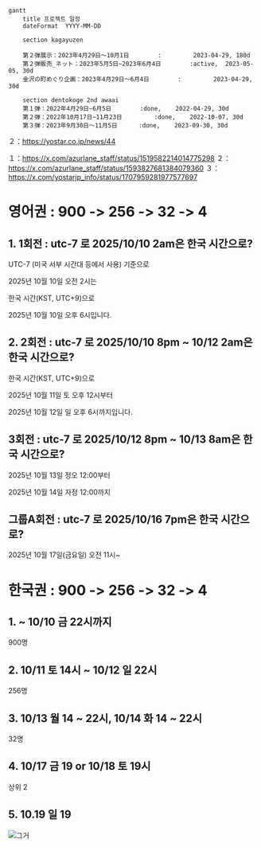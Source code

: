 ```mermaid
gantt
    title 프로젝트 일정
    dateFormat  YYYY-MM-DD

    section kagayuzen
    
    第２弾展示：2023年4月29日～10月1日        :         2023-04-29, 180d
    第２弾販売_ネット：2023年5月5日~2023年6月4日        :active,  2023-05-05, 30d
    金沢の町めぐり企画：2023年4月29日～6月4日        :         2023-04-29, 30d

    section dentokoge 2nd awaai
    第１弾：2022年4月29日~6月5日        :done,    2022-04-29, 30d
    第２弾：2022年10月17日~11月23日         :done,    2022-10-07, 30d
    第３弾：2023年9月30日～11月5日      :done,    2023-09-30, 30d

```
２：https://yostar.co.jp/news/44

１：https://x.com/azurlane_staff/status/1519582214014775298
２：https://x.com/azurlane_staff/status/1593827681384079360
３：https://x.com/yostarjp_info/status/1707959281977577697



# 영어권 : 900 -> 256 -> 32 -> 4 

## 1. 1회전 : utc-7 로 2025/10/10 2am은 한국 시간으로?

UTC-7 (미국 서부 시간대 등에서 사용) 기준으로 

2025년 10월 10일 오전 2시는 

한국 시간(KST, UTC+9)으로 

2025년 10월 10일 오후 6시입니다.

## 2. 2회전 : utc-7 로 2025/10/10 8pm ~ 10/12 2am은 한국 시간으로?

한국 시간(KST, UTC+9)으로 

2025년 10월 11일 토 오후 12시부터 

2025년 10월 12일 일 오후 6시까지입니다.

## 3회전 : utc-7 로 2025/10/12 8pm ~ 10/13 8am은 한국 시간으로?

2025년 10월 13일 정오 12:00부터

2025년 10월 14일 자정 12:00까지

## 그룹A회전 : utc-7 로 2025/10/16 7pm은 한국 시간으로?

2025년 10월 17일(금요일) 오전 11시~

# 한국권 : 900 -> 256 -> 32 -> 4 

## 1. ~ 10/10 금 22시까지

900명

## 2. 10/11 토 14시 ~ 10/12 일 22시

256명

## 3. 10/13 월 14 ~ 22시, 10/14 화 14 ~ 22시

32명

## 4. 10/17 금 19 or 10/18 토 19시

상위 2

## 5. 10.19 일 19



![그거]()



